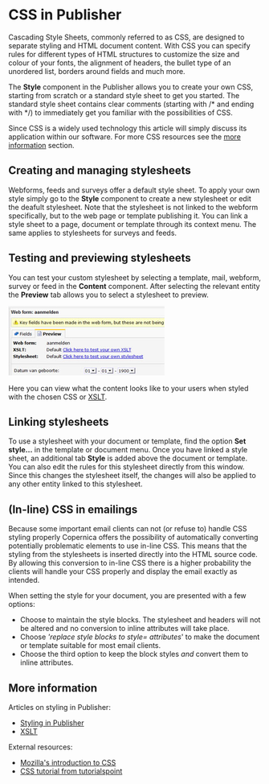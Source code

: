# CSS in Publisher

Cascading Style Sheets, commonly referred to as CSS, are designed to separate 
styling and HTML document content. With CSS you can specify rules for different 
types of HTML structures to customize the size and colour of your fonts, the alignment 
of headers, the bullet type of an unordered list, borders around fields and much more.

The **Style** component in the Publisher allows you to create your own 
CSS, starting from scratch or a standard style sheet to get you started. 
The standard style sheet contains clear comments (starting with /\* and ending with 
\*/) to immediately get you familiar with the possibilities of CSS.

Since CSS is a widely used technology this article will simply discuss its 
application within our software. For more CSS resources see the 
[more information](./css#more-information) section.

## Creating and managing stylesheets

Webforms, feeds and surveys offer a default style sheet. To apply your own 
style simply go to the **Style** component to create a new stylesheet or edit 
the deafult stylesheet. Note that the stylesheet is not linked to
the webform specifically, but to the web page or template publishing it. 
You can link a style sheet to a page, document or template through 
its context menu. The same applies to stylesheets for surveys and feeds.

## Testing and previewing stylesheets

You can test your custom stylesheet by selecting a template, mail, webform, 
survey or feed in the **Content** component. After selecting the relevant entity 
the **Preview** tab allows you to select a stylesheet to preview.

![Preview style or xslt](../images/previewstyleorxslt.jpg)

Here you can view what the content looks like to your users when styled with 
the chosen CSS or [XSLT](./xslt).

## Linking stylesheets

To use a stylesheet with your document or template, find the
option **Set style...** in the template or document menu. Once you have
linked a style sheet, an additional tab **Style** is added above the
document or template. You can also edit the rules for this stylesheet directly 
from this window. Since this changes the stylesheet itself, the changes will 
also be applied to any other entity linked to this stylesheet.

## (In-line) CSS in emailings

Because some important email clients can not (or refuse to) handle
CSS styling properly Copernica offers the possibility of automatically 
converting potentially problematic elements to use in-line CSS. This means 
that the styling from the stylesheets is inserted directly into the HTML 
source code. By allowing this conversion to in-line CSS there is a higher 
probability the clients will handle your CSS properly and display the 
email exactly as intended.

When setting the style for your document, you are presented with a few
options:
-   Choose to maintain the style blocks. The stylesheet and headers will 
    not be altered and no conversion to inline attributes will take place.
-   Choose *'replace style blocks to style= attributes*' to make the
    document or template suitable for most email clients.
-   Choose the third option to keep the block styles *and* convert
    them to inline attributes.

## More information

Articles on styling in Publisher:
* [Styling in Publisher](./emailing-publisher-styling)
* [XSLT](./xslt)

External resources:
* [Mozilla's introduction to CSS](https://developer.mozilla.org/en-US/docs/Learn/CSS/Introduction_to_CSS) 
* [CSS tutorial from tutorialspoint](https://www.tutorialspoint.com/css/)


